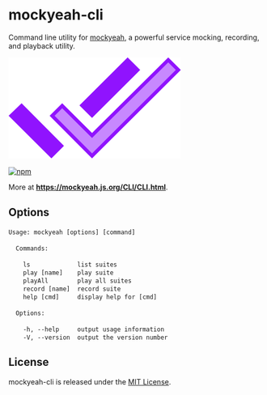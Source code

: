 # mockyeah-cli

Command line utility for [mockyeah](https://github.com/ryanricard/mockyeah),
a powerful service mocking, recording, and playback utility.

<img src="docs/book/logo/mockyeah.png" height="200" />

[![npm](https://img.shields.io/npm/v/mockyeah-cli.svg)](https://www.npmjs.com/package/mockyeah-cli)

More at **https://mockyeah.js.org/CLI/CLI.html**.

## Options

```
Usage: mockyeah [options] [command]

  Commands:

    ls             list suites
    play [name]    play suite
    playAll        play all suites
    record [name]  record suite
    help [cmd]     display help for [cmd]

  Options:

    -h, --help     output usage information
    -V, --version  output the version number
```

## License

mockyeah-cli is released under the [MIT License](https://opensource.org/licenses/MIT).
